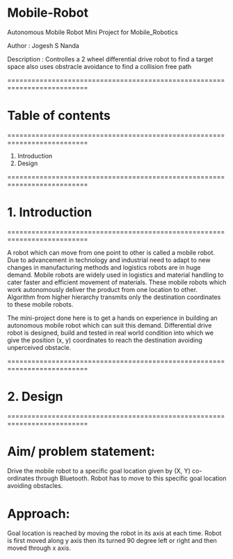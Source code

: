 # Mobile-Robot

Autonomous Mobile Robot
Mini Project for Mobile_Robotics

Author : Jogesh S Nanda

Description : Controlles a 2 wheel differential drive robot to find a target space
      also uses obstracle avoidance to find a collision free path

==========================================================================
# Table of contents
==========================================================================
1. Introduction
2. Design



==========================================================================
# 1. Introduction
==========================================================================

  A robot which can move from one point to other is called a mobile robot. Due to advancement
in technology and industrial need to adapt to new changes in manufacturing methods and logistics
robots are in huge demand. Mobile robots are widely used in logistics and material handling to cater
faster and efficient movement of materials. These mobile robots which work autonomously deliver
the product from one location to other. Algorithm from higher hierarchy transmits only the
destination coordinates to these mobile robots.

  The mini-project done here is to get a hands on experience in building an autonomous mobile
robot which can suit this demand. Differential drive robot is designed, build and tested in real world
condition into which we give the position (x, y) coordinates to reach the destination avoiding
unperceived obstacle.

==========================================================================
# 2. Design
==========================================================================

# Aim/ problem statement:
  Drive the mobile robot to a specific goal location given by (X, Y) co-ordinates through
Bluetooth. Robot has to move to this specific goal location avoiding obstacles.

# Approach:
  Goal location is reached by moving the robot in its axis at each time. Robot is first moved
along y axis then its turned 90 degree left or right and then moved through x axis.
